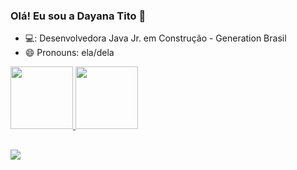 ### Olá! Eu sou a Dayana Tito 👋


- 💻: Desenvolvedora Java Jr. em Construção - Generation Brasil
- 😄 Pronouns: ela/dela
 
 <div>
  <a href="https://github.com/DayanaTito">
  <img height="100em" src="https://github-readme-stats.vercel.app/api?username=DayanaTito&show_icons=true&theme=dark&include_all_commits=true&count_private=true"/>
  <img height="100em" src="https://github-readme-stats.vercel.app/api/top-langs/?username=DayanaTito&layout=compact&langs_count=7&theme=dark"/>
</div>
  
  ##
  
 <div> 
  <a href="https://www.linkedin.com/in/dayana-gregory-tito-choque-3a5684104" target="_blank"><img src="https://img.shields.io/badge/-LinkedIn-%230077B5?style=for-the-badge&logo=linkedin&logoColor=white" target="_blank"></a> 
  
</div>
